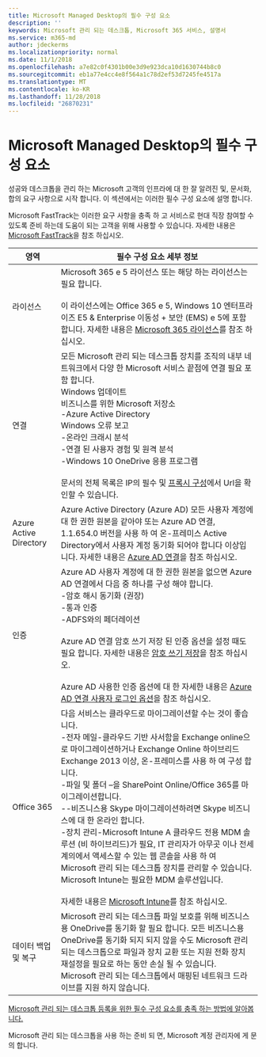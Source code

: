 ```yaml
---
title: Microsoft Managed Desktop의 필수 구성 요소
description: ''
keywords: Microsoft 관리 되는 데스크톱, Microsoft 365 서비스, 설명서
ms.service: m365-md
author: jdeckerms
ms.localizationpriority: normal
ms.date: 11/1/2018
ms.openlocfilehash: a7e82c0f4301b00e3d9e923dca10d1630744b8c0
ms.sourcegitcommit: eb1a77e4cc4e8f564a1c78d2ef53d7245fe4517a
ms.translationtype: MT
ms.contentlocale: ko-KR
ms.lasthandoff: 11/28/2018
ms.locfileid: "26870231"
---
```

# <a name="prerequisites-for-microsoft-managed-desktop"></a>Microsoft Managed Desktop의 필수 구성 요소

<!--This topic is the target for a "Learn more" link in the Admin Portal (aka.ms/prereq-azure); do not delete.-->
<!--from Prerequisites -->

성공와 데스크톱을 관리 하는 Microsoft 고객의 인프라에 대 한 잘 알려진 및, 문서화, 합의 요구 사항으로 시작 합니다. 이 섹션에서는 이러한 필수 구성 요소에 설명 합니다. 

Microsoft FastTrack는 이러한 요구 사항을 충족 하 고 서비스로 현대 직장 참여할 수 있도록 준비 하는데 도움이 되는 고객을 위해 사용할 수 있습니다. 자세한 내용은 [Microsoft FastTrack](https://fasttrack.microsoft.com/about)을 참조 하십시오. 

영역 | 필수 구성 요소 세부 정보
--- | ---
라이선스 | Microsoft 365 e 5 라이선스 또는 해당 하는 라이선스는 필요 합니다.<br><br>이 라이선스에는 Office 365 e 5, Windows 10 엔터프라이즈 E5 & Enterprise 이동성 + 보안 (EMS) e 5에 포함 합니다. 자세한 내용은 [Microsoft 365 라이선스](https://www.microsoft.com/microsoft-365/compare-all-microsoft-365-plans)를 참조 하십시오.
연결 |  모든 Microsoft 관리 되는 데스크톱 장치를 조직의 내부 네트워크에서 다양 한 Microsoft 서비스 끝점에 연결 필요 포함 합니다.<br>Windows 업데이트<br>비즈니스를 위한 Microsoft 저장소<br>-Azure Active Directory<br>Windows 오류 보고<br>-온라인 크래시 분석<br>-연결 된 사용자 경험 및 원격 분석<br>-Windows 10 OneDrive 응용 프로그램<br><br>문서의 전체 목록은 IP의 필수 및 [프록시 구성](../get-ready/network.md)에서 Url을 확인할 수 있습니다. 
Azure Active Directory |    Azure Active Directory (Azure AD) 모든 사용자 계정에 대 한 권한 원본을 같아야 또는 Azure AD 연결, 1.1.654.0 버전을 사용 하 여 온-프레미스 Active Directory에서 사용자 계정 동기화 되어야 합니다 이상입니다. 자세한 내용은 [Azure AD 연결](https://docs.microsoft.com/azure/active-directory/connect/active-directory-aadconnect)을 참조 하십시오.
인증 |    Azure AD 사용자 계정에 대 한 권한 원본을 없으면 Azure AD 연결에서 다음 중 하나를 구성 해야 합니다.<br>-암호 해시 동기화 (권장)<br>-통과 인증<br>-ADFS와의 페더레이션<br><br>Azure AD 연결 암호 쓰기 저장 된 인증 옵션을 설정 때도 필요 합니다. 자세한 내용은 [암호 쓰기 저장](https://docs.microsoft.com/azure/active-directory/authentication/howto-sspr-writeback)을 참조 하십시오.<br><br>Azure AD 사용한 인증 옵션에 대 한 자세한 내용은 [Azure AD 연결 사용자 로그인 옵션](https://docs.microsoft.com/azure/active-directory/connect/active-directory-aadconnect-user-signin)을 참조 하십시오.
Office 365 |    다음 서비스는 클라우드로 마이그레이션할 수는 것이 좋습니다.<br>-전자 메일-클라우드 기반 사서함을 Exchange online으로 마이그레이션하거나 Exchange Online 하이브리드 Exchange 2013 이상, 온-프레미스를 사용 하 여 구성 합니다.<br>-파일 및 폴더 –을 SharePoint Online/Office 365를 마이그레이션합니다.<br>--비즈니스용 Skype 마이그레이션하려면 Skype 비즈니스에 대 한 온라인 합니다.<br>-장치 관리-Microsoft Intune A 클라우드 전용 MDM 솔루션 (비 하이브리드)가 필요, IT 관리자가 아무곳 이나 전세계의에서 액세스할 수 있는 웹 콘솔을 사용 하 여 Microsoft 관리 되는 데스크톱 장치를 관리할 수 있습니다. Microsoft Intune는 필요한 MDM 솔루션입니다.<br><br>자세한 내용은 [Microsoft Intune](https://www.microsoft.com/cloud-platform/microsoft-intune)를 참조 하십시오. 
데이터 백업 및 복구 | Microsoft 관리 되는 데스크톱 파일 보호를 위해 비즈니스용 OneDrive를 동기화 할 필요 합니다. 모든 비즈니스용 OneDrive를 동기화 되지 되지 않을 수도 Microsoft 관리 되는 데스크톱으로 파일과 장치 교환 또는 지원 전화 장치 재설정을 필요로 하는 동안 손실 될 수 있습니다. Microsoft 관리 되는 데스크톱에서 매핑된 네트워크 드라이브를 지원 하지 않습니다.  

[Microsoft 관리 되는 데스크톱 등록을 위한 필수 구성 요소를 충족 하는 방법에 알아봅니다.](../get-ready/index.md)

Microsoft 관리 되는 데스크톱을 사용 하는 준비 되 면, Microsoft 계정 관리자에 게 문의 합니다. 